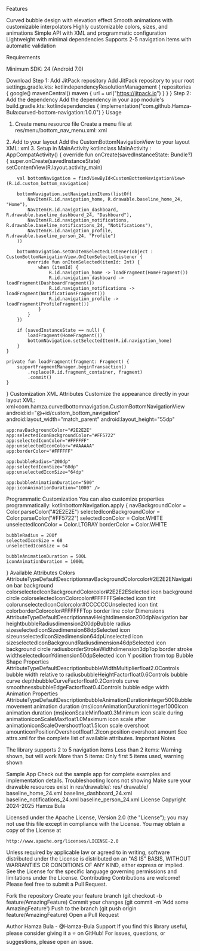 Features

Curved bubble design with elevation effect
Smooth animations with customizable interpolators
Highly customizable colors, sizes, and animations
Simple API with XML and programmatic configuration
Lightweight with minimal dependencies
Supports 2-5 navigation items with automatic validation

Requirements

Minimum SDK: 24 (Android 7.0)

Download
Step 1: Add JitPack repository
Add JitPack repository to your root settings.gradle.kts:
kotlindependencyResolutionManagement {
    repositories {
        google()
        mavenCentral()
        maven { url = uri("https://jitpack.io") }
    }
}
Step 2: Add the dependency
Add the dependency in your app module's build.gradle.kts:
kotlindependencies {
    implementation("com.github.Hamza-Bula:curved-bottom-navigation:1.0.0")
}
Usage
1. Create menu resource file
Create a menu file at res/menu/bottom_nav_menu.xml:
xml<?xml version="1.0" encoding="utf-8"?>
<menu xmlns:android="http://schemas.android.com/apk/res/android">
    <item
        android:id="@+id/navigation_home"
        android:icon="@drawable/baseline_home_24"
        android:title="Home" />
    <item
        android:id="@+id/navigation_dashboard"
        android:icon="@drawable/baseline_dashboard_24"
        android:title="Dashboard" />
    <item
        android:id="@+id/navigation_notifications"
        android:icon="@drawable/baseline_notifications_24"
        android:title="Notifications" />
    <item
        android:id="@+id/navigation_profile"
        android:icon="@drawable/baseline_person_24"
        android:title="Profile" />
</menu>
2. Add to your layout
Add the CustomBottomNavigationView to your layout XML:
xml<com.hamza.curvedbottomnavigation.CustomBottomNavigationView
    android:id="@+id/custom_bottom_navigation"
    android:layout_width="match_parent"
    android:layout_height="55dp"
    app:layout_constraintBottom_toBottomOf="parent" />
3. Setup in MainActivity
kotlinclass MainActivity : AppCompatActivity() {
    override fun onCreate(savedInstanceState: Bundle?) {
        super.onCreate(savedInstanceState)
        setContentView(R.layout.activity_main)

        val bottomNavigation = findViewById<CustomBottomNavigationView>(R.id.custom_bottom_navigation)

        bottomNavigation.setNavigationItems(listOf(
            NavItem(R.id.navigation_home, R.drawable.baseline_home_24, "Home"),
            NavItem(R.id.navigation_dashboard, R.drawable.baseline_dashboard_24, "Dashboard"),
            NavItem(R.id.navigation_notifications, R.drawable.baseline_notifications_24, "Notifications"),
            NavItem(R.id.navigation_profile, R.drawable.baseline_person_24, "Profile")
        ))

        bottomNavigation.setOnItemSelectedListener(object : CustomBottomNavigationView.OnItemSelectedListener {
            override fun onItemSelected(itemId: Int) {
                when (itemId) {
                    R.id.navigation_home -> loadFragment(HomeFragment())
                    R.id.navigation_dashboard -> loadFragment(DashboardFragment())
                    R.id.navigation_notifications -> loadFragment(NotificationsFragment())
                    R.id.navigation_profile -> loadFragment(ProfileFragment())
                }
            }
        })

        if (savedInstanceState == null) {
            loadFragment(HomeFragment())
            bottomNavigation.setSelectedItem(R.id.navigation_home)
        }
    }

    private fun loadFragment(fragment: Fragment) {
        supportFragmentManager.beginTransaction()
            .replace(R.id.fragment_container, fragment)
            .commit()
    }
}
Customization
XML Attributes
Customize the appearance directly in your layout XML:
xml<com.hamza.curvedbottomnavigation.CustomBottomNavigationView
    android:id="@+id/custom_bottom_navigation"
    android:layout_width="match_parent"
    android:layout_height="55dp"
    
    app:navBackgroundColor="#2E2E2E"
    app:selectedIconBackgroundColor="#FF5722"
    app:selectedIconColor="#FFFFFF"
    app:unselectedIconColor="#AAAAAA"
    app:borderColor="#FFFFFF"
    
    app:bubbleRadius="200dp"
    app:selectedIconSize="68dp"
    app:unselectedIconSize="64dp"
    
    app:bubbleAnimationDuration="500"
    app:iconAnimationDuration="1000" />
Programmatic Customization
You can also customize properties programmatically:
kotlinbottomNavigation.apply {
    navBackgroundColor = Color.parseColor("#2E2E2E")
    selectedIconBackgroundColor = Color.parseColor("#FF5722")
    selectedIconColor = Color.WHITE
    unselectedIconColor = Color.LTGRAY
    borderColor = Color.WHITE
    
    bubbleRadius = 200f
    selectedIconSize = 68
    unselectedIconSize = 64
    
    bubbleAnimationDuration = 500L
    iconAnimationDuration = 1000L
}
Available Attributes
Colors
AttributeTypeDefaultDescriptionnavBackgroundColorcolor#2E2E2ENavigation bar background colorselectedIconBackgroundColorcolor#2E2E2ESelected icon background circle colorselectedIconColorcolor#FFFFFFSelected icon tint colorunselectedIconColorcolor#CCCCCCUnselected icon tint colorborderColorcolor#FFFFFFTop border line color
Dimensions
AttributeTypeDefaultDescriptionnavHeightdimension200dpNavigation bar heightbubbleRadiusdimension200dpBubble radius sizeselectedIconSizedimension68dpSelected icon sizeunselectedIconSizedimension64dpUnselected icon sizeselectedIconBackgroundRadiusdimension46dpSelected icon background circle radiusborderStrokeWidthdimension3dpTop border stroke widthselectedIconYdimension50dpSelected icon Y position from top
Bubble Shape Properties
AttributeTypeDefaultDescriptionbubbleWidthMultiplierfloat2.0Controls bubble width relative to radiusbubbleHeightFactorfloat0.6Controls bubble curve depthbubbleCurveFactorfloat0.2Controls curve smoothnessbubbleEdgeFactorfloat0.4Controls bubble edge width
Animation Properties
AttributeTypeDefaultDescriptionbubbleAnimationDurationinteger500Bubble movement animation duration (ms)iconAnimationDurationinteger1000Icon animation duration (ms)iconScaleMinfloat0.3Minimum icon scale during animationiconScaleMaxfloat1.0Maximum icon scale after animationiconScaleOvershootfloat1.5Icon scale overshoot amounticonPositionOvershootfloat1.2Icon position overshoot amount
See attrs.xml for the complete list of available attributes.
Important Notes

The library supports 2 to 5 navigation items
Less than 2 items: Warning shown, but will work
More than 5 items: Only first 5 items used, warning shown

Sample App
Check out the sample app for complete examples and implementation details.
Troubleshooting
Icons not showing
Make sure your drawable resources exist in res/drawable/:
res/
  drawable/
    baseline_home_24.xml
    baseline_dashboard_24.xml
    baseline_notifications_24.xml
    baseline_person_24.xml
License
Copyright 2024-2025 Hamza Bula

Licensed under the Apache License, Version 2.0 (the "License");
you may not use this file except in compliance with the License.
You may obtain a copy of the License at

    http://www.apache.org/licenses/LICENSE-2.0

Unless required by applicable law or agreed to in writing, software
distributed under the License is distributed on an "AS IS" BASIS,
WITHOUT WARRANTIES OR CONDITIONS OF ANY KIND, either express or implied.
See the License for the specific language governing permissions and
limitations under the License.
Contributing
Contributions are welcome! Please feel free to submit a Pull Request.

Fork the repository
Create your feature branch (git checkout -b feature/AmazingFeature)
Commit your changes (git commit -m 'Add some AmazingFeature')
Push to the branch (git push origin feature/AmazingFeature)
Open a Pull Request

Author
Hamza Bula - @Hamza-Bula
Support
If you find this library useful, please consider giving it a ⭐ on GitHub!
For issues, questions, or suggestions, please open an issue.
